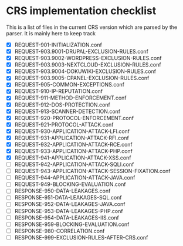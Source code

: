 # CRS implementation checklist

This is a list of files in the current CRS version which are parsed by the parser. It is mainly here to keep track

- [x] REQUEST-901-INITIALIZATION.conf
- [x] REQUEST-903.9001-DRUPAL-EXCLUSION-RULES.conf
- [x] REQUEST-903.9002-WORDPRESS-EXCLUSION-RULES.conf
- [x] REQUEST-903.9003-NEXTCLOUD-EXCLUSION-RULES.conf
- [x] REQUEST-903.9004-DOKUWIKI-EXCLUSION-RULES.conf
- [x] REQUEST-903.9005-CPANEL-EXCLUSION-RULES.conf
- [x] REQUEST-905-COMMON-EXCEPTIONS.conf
- [x] REQUEST-910-IP-REPUTATION.conf
- [x] REQUEST-911-METHOD-ENFORCEMENT.conf
- [x] REQUEST-912-DOS-PROTECTION.conf
- [x] REQUEST-913-SCANNER-DETECTION.conf
- [x] REQUEST-920-PROTOCOL-ENFORCEMENT.conf
- [x] REQUEST-921-PROTOCOL-ATTACK.conf
- [x] REQUEST-930-APPLICATION-ATTACK-LFI.conf
- [x] REQUEST-931-APPLICATION-ATTACK-RFI.conf
- [x] REQUEST-932-APPLICATION-ATTACK-RCE.conf
- [x] REQUEST-933-APPLICATION-ATTACK-PHP.conf
- [x] REQUEST-941-APPLICATION-ATTACK-XSS.conf
- [ ] REQUEST-942-APPLICATION-ATTACK-SQLI.conf
- [ ] REQUEST-943-APPLICATION-ATTACK-SESSION-FIXATION.conf
- [ ] REQUEST-944-APPLICATION-ATTACK-JAVA.conf
- [ ] REQUEST-949-BLOCKING-EVALUATION.conf
- [ ] RESPONSE-950-DATA-LEAKAGES.conf
- [ ] RESPONSE-951-DATA-LEAKAGES-SQL.conf
- [ ] RESPONSE-952-DATA-LEAKAGES-JAVA.conf
- [ ] RESPONSE-953-DATA-LEAKAGES-PHP.conf
- [ ] RESPONSE-954-DATA-LEAKAGES-IIS.conf
- [ ] RESPONSE-959-BLOCKING-EVALUATION.conf
- [ ] RESPONSE-980-CORRELATION.conf
- [ ] RESPONSE-999-EXCLUSION-RULES-AFTER-CRS.conf
